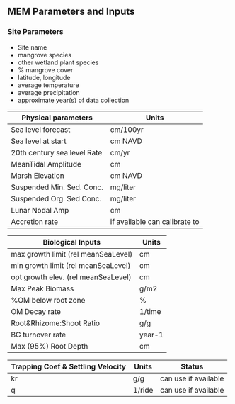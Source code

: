## MEM Parameters and Inputs

### Site Parameters
- Site name
- mangrove species
- other wetland plant species
- % mangrove cover
- latitude, longitude
- average temperature
- average precipitation
- approximate year(s) of data collection


**Physical parameters** | **Units**
------------- | -------------
Sea level forecast | cm/100yr
Sea level at start | cm NAVD 
20th century sea level Rate | cm/yr
MeanTidal Amplitude | cm
Marsh Elevation | cm NAVD
Suspended Min. Sed. Conc. | mg/liter
Suspended Org. Sed Conc. | mg/liter
Lunar Nodal Amp | cm
Accretion rate | if available can calibrate to


**Biological Inputs** | **Units**
------------- | -------------
max growth limit (rel meanSeaLevel)| cm
min growth limit (rel meanSeaLevel) | cm
opt growth elev. (rel meanSeaLevel) | cm
Max Peak Biomass | g/m2
%OM below root zone | %
OM Decay rate | 1/time
Root&Rhizome:Shoot Ratio | g/g
BG turnover rate | year-1
Max (95%) Root Depth | cm

**Trapping Coef & Settling Velocity** | **Units** | **Status**
------------- | ------------- |  -------------
kr | g/g | can use if available
q | 1/ride | can use if available
